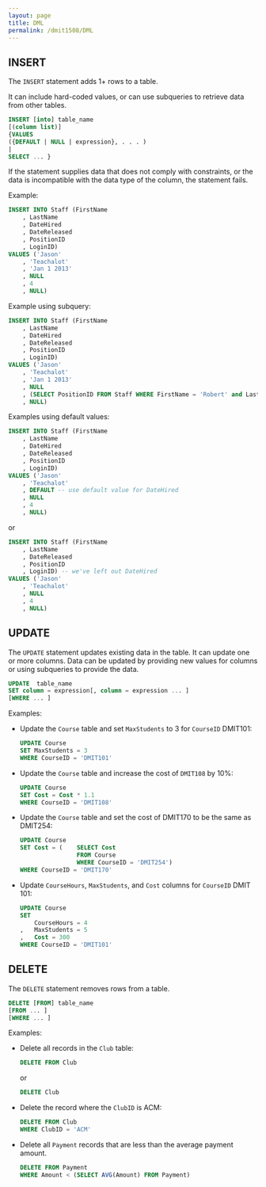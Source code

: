 ```yaml
---
layout: page
title: DML
permalink: /dmit1508/DML
---
```


## INSERT

The `INSERT` statement adds 1+ rows to a table.

It can include hard-coded values, or can use subqueries to retrieve data from other tables.

```sql
INSERT [into] table_name 
[(column list)]
{VALUES
({DEFAULT | NULL | expression}, . . . )
|
SELECT ... }
```

If the statement supplies data that does not comply with constraints, or the data is incompatible with the data type of the column, the statement fails.

Example:
```sql
INSERT INTO Staff (FirstName
    , LastName
    , DateHired
    , DateReleased
    , PositionID
    , LoginID)
VALUES ('Jason'
    , 'Teachalot'
    , 'Jan 1 2013'
    , NULL
    , 4
    , NULL)
```

Example using subquery:
```sql
INSERT INTO Staff (FirstName
    , LastName
    , DateHired
    , DateReleased
    , PositionID
    , LoginID)
VALUES ('Jason'
    , 'Teachalot'
    , 'Jan 1 2013'
    , NULL
    , (SELECT PositionID FROM Staff WHERE FirstName = 'Robert' and LastName = 'Smith')
    , NULL)
```

Examples using default values:
```sql
INSERT INTO Staff (FirstName
    , LastName
    , DateHired
    , DateReleased
    , PositionID
    , LoginID)
VALUES ('Jason'
    , 'Teachalot'
    , DEFAULT -- use default value for DateHired
    , NULL
    , 4
    , NULL) 
```
or
```sql
INSERT INTO Staff (FirstName
    , LastName
    , DateReleased
    , PositionID
    , LoginID) -- we've left out DateHired
VALUES ('Jason'
    , 'Teachalot'
    , NULL
    , 4
    , NULL)
```

## UPDATE
The `UPDATE` statement updates existing data in the table. It can update one or more columns.
Data can be updated by providing new values for columns or using subqueries to provide the data.
```sql
UPDATE	table_name
SET column = expression[, column = expression ... ]
[WHERE ... ]
```

Examples:
- Update the `Course` table and set `MaxStudents` to 3 for `CourseID` DMIT101:
    ```sql
    UPDATE Course
    SET MaxStudents = 3
    WHERE CourseID = 'DMIT101'
    ```

- Update the `Course` table and increase the cost of `DMIT108` by 10%:
    ```sql
    UPDATE Course
    SET Cost = Cost * 1.1
    WHERE CourseID = 'DMIT108'
    ```
- Update the `Course` table and set the cost of DMIT170 to be the same as DMIT254:
    ```sql
    UPDATE Course
    SET Cost = (	SELECT Cost 
                    FROM Course 
                    WHERE CourseID = 'DMIT254')
    WHERE CourseID = 'DMIT170'
    ```

- Update `CourseHours`, `MaxStudents`, and `Cost` columns for `CourseID` DMIT 101:
    ```sql
    UPDATE Course
    SET 
        CourseHours = 4
    ,	MaxStudents = 5
    ,	Cost = 300
    WHERE CourseID = 'DMIT101'
    ```

## DELETE
The `DELETE` statement removes rows from a table.
```sql
DELETE [FROM] table_name
[FROM ... ]
[WHERE ... ]
```

Examples:
- Delete all records in the `Club` table:
    ```sql
    DELETE FROM Club
    ```
    or
    ```sql
    DELETE Club
    ```
- Delete the record where the `ClubID` is ACM:
    ```sql
    DELETE FROM Club
    WHERE ClubID = 'ACM'
    ```

- Delete all `Payment` records that are less than the average payment amount.
    ```sql
    DELETE FROM Payment
    WHERE Amount < (SELECT AVG(Amount) FROM Payment)
    ```
